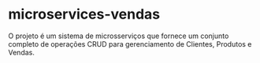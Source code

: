 # microservices-vendas
O projeto é um sistema de microsserviços que fornece um conjunto completo de operações CRUD para gerenciamento de Clientes, Produtos e Vendas. 
